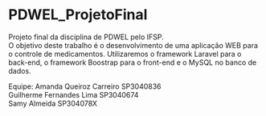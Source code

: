 # PDWEL_ProjetoFinal
Projeto final da disciplina de PDWEL pelo IFSP. <br>
O objetivo deste trabalho é o desenvolvimento de uma aplicação WEB para o controle de medicamentos. Utilizaremos o framework Laravel para o back-end, o framework 
Boostrap para o front-end e o MySQL no banco de dados.

Equipe:
Amanda Queiroz Carreiro SP3040836 <br>
Guilherme Fernandes Lima SP3040674 <br>
Samy Almeida SP304078X <br>

